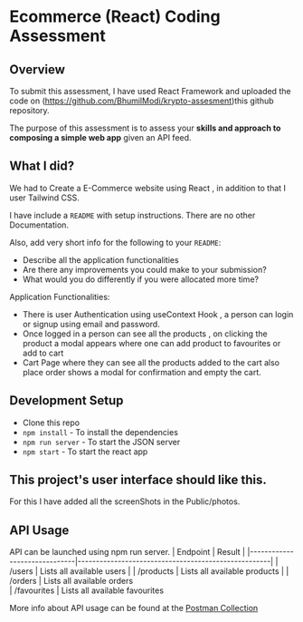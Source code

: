 # Ecommerce (React) Coding Assessment

## Overview

To submit this assessment, I have used React Framework and uploaded the code on (https://github.com/BhumilModi/krypto-assesment)this github repository.

The purpose of this assessment is to assess your **skills and approach to composing a simple web app** given an API feed.

## What I did?

We had to Create a E-Commerce website using React , in addition to that I user Tailwind CSS.

I have include a `README` with setup instructions. There are no other Documentation.

Also, add very short info for the following to your `README`:

- Describe all the application functionalities
- Are there any improvements you could make to your submission?
- What would you do differently if you were allocated more time?

Application Functionalities:

- There is user Authentication using useContext Hook , a person can login or signup using email and password.
- Once logged in a person can see all the products , on clicking the product a modal appears where one can add product to favourites or add to cart
- Cart Page where they can see all the products added to the cart also place order shows a modal for confirmation and empty the cart.

## Development Setup

- Clone this repo
- `npm install` - To install the dependencies
- `npm run server` - To start the JSON server
- `npm start` - To start the react app

## This project's user interface should like this.

For this I have added all the screenShots in the Public/photos.

## API Usage

API can be launched using npm run server.
| Endpoint | Result |
|------------------------------|-----------------------------------------------------|
| /users | Lists all available users |
| /products | Lists all available products |
| /orders | Lists all available orders  
| /favourites | Lists all available favourites

More info about API usage can be found at the [Postman Collection](https://www.getpostman.com/collections/9f28d57ae334429e1f1f)
